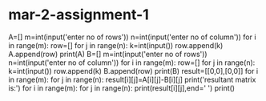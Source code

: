 # mar-2-assignment-1
A=[]
m=int(input('enter no of rows'))
n=int(input('enter no of column'))
for i in range(m):
    row=[]
    for j in range(n):
        k=int(input())
        row.append(k)
    A.append(row)
print(A)
B=[]
m=int(input('enter no of rows'))
n=int(input('enter no of column'))
for i in range(m):
    row=[]
    for j in range(n):
        k=int(input())
        row.append(k)
    B.append(row)
print(B)
result=[[0,0],[0,0]]
for i in range(m):
    for j in range(n):
        result[i][j]=A[i][j]-B[i][j]
print('resultant matrix is:')
for i in range(m):
    for j in range(n):
        print(result[i][j],end=' ')
    print()
